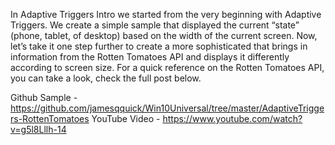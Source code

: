 In Adaptive Triggers Intro we started from the very beginning with Adaptive Triggers.  We create a simple sample that displayed the current “state” (phone, tablet, of desktop) based on the width of the current screen.  Now, let’s take it one step further to create a more sophisticated that brings in information from the Rotten Tomatoes API and displays it differently according to screen size.  For a quick reference on the Rotten Tomatoes API, you can take a look, check the full post below.

Github Sample - https://github.com/jamesqquick/Win10Universal/tree/master/AdaptiveTriggers-RottenTomatoes 
YouTube Video - https://www.youtube.com/watch?v=g5l8Lllh-14
